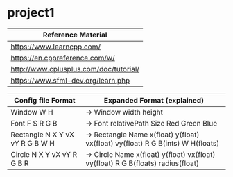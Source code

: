 # project1
|Reference Material|
|---|
|https://www.learncpp.com/|
|https://en.cppreference.com/w/|
|http://www.cplusplus.com/doc/tutorial/|
|https://www.sfml-dev.org/learn.php|


|Config file Format|Expanded Format (explained)|
|----|-----|
|Window W H| -> Window width height|
|Font F S R G B| -> Font relativePath Size Red Green Blue|
|Rectangle N X Y vX vY R G B W H| -> Rectangle Name x(float) y(float) vx(float) vy(float) R G B(ints) W H(floats)|
|Circle N X Y vX vY R G B R| -> Circle Name x(float) y(float) vx(float) vy(float) R G B(floats) radius(float)|
